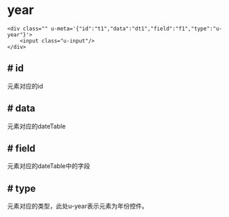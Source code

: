# year

	
	<div class="" u-meta='{"id":"t1","data":"dt1","field":"f1","type":"u-year"}'>
	    <input class="u-input"/>
	</div>

## # id
元素对应的id

## # data
元素对应的dateTable

## # field
元素对应的dateTable中的字段

## # type
元素对应的类型，此处u-year表示元素为年份控件。
